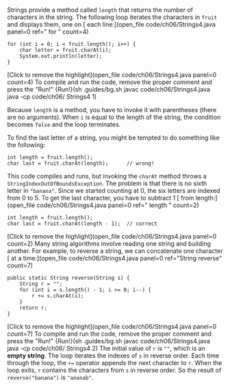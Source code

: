 Strings provide a method called `length` that returns the number of characters in the string. The following loop iterates the characters in ```fruit``` and displays them, one on [ each line:](open_file code/ch06/Strings4.java panel=0 ref=" for " count=4)


```code
for (int i = 0; i < fruit.length(); i++) {
    char letter = fruit.charAt(i);
    System.out.println(letter);
}
```

[Click to remove the highlight](open_file code/ch06/Strings4.java panel=0 count=4)
 To compile and run the code, remove the proper comment and press the "Run!"
{Run!}(sh .guides/bg.sh javac code/ch06/Strings4.java java -cp code/ch06/ Strings4 1)


Because `length` is a method, you have to invoke it with parentheses (there are no arguments). When `i` is equal to the length of the string, the condition becomes `false` and the loop terminates.

To find the last letter of a string, you might be tempted to do something like the following:

```code
int length = fruit.length();
char last = fruit.charAt(length);      // wrong!
```


This code compiles and runs, but invoking the `charAt` method throws a `StringIndexOutOfBoundsException`. The problem is that there is no sixth letter in `"banana"`. Since we started counting at 0, the six letters are indexed from 0 to 5. To get the last character, you have to subtract 1 [ from length:](open_file code/ch06/Strings4.java panel=0 ref=" length " count=2)


```code
int length = fruit.length();
char last = fruit.charAt(length - 1);  // correct
```

[Click to remove the highlight](open_file code/ch06/Strings4.java panel=0 count=2)
 Many string algorithms involve reading one string and building another. For example, to reverse a string, we can concatenate one character [ at a time:](open_file code/ch06/Strings4.java panel=0 ref="String reverse" count=7)


```code
public static String reverse(String s) {
    String r = "";
    for (int i = s.length() - 1; i >= 0; i--) {
        r += s.charAt(i);
    }
    return r;
}
```


[Click to remove the highlight](open_file code/ch06/Strings4.java panel=0 count=7)
 To compile and run the code, remove the proper comment and press the "Run!"
{Run!}(sh .guides/bg.sh javac code/ch06/Strings4.java java -cp code/ch06/ Strings4 2)
 The initial value of `r` is `""`, which is an **empty string**. The loop iterates the indexes of `s` in reverse order. Each time through the loop, the `+=` operator appends the next character to `r`. When the loop exits, `r` contains the characters from `s` in reverse order. So the result of `reverse("banana")` is `"ananab"`.